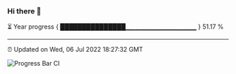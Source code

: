 ### Hi there 👋

⏳ Year progress { ███████████████▁▁▁▁▁▁▁▁▁▁▁▁▁▁▁ } 51.17 %

---

⏰ Updated on Wed, 06 Jul 2022 18:27:32 GMT

![Progress Bar CI](https://github.com/ZhaoGui/ZhaoGui/workflows/Progress%20Bar%20CI/badge.svg)
